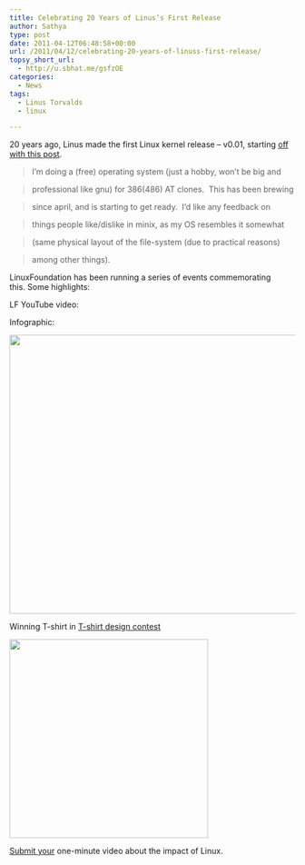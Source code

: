 ```yaml
---
title: Celebrating 20 Years of Linus’s First Release
author: Sathya
type: post
date: 2011-04-12T06:48:58+00:00
url: /2011/04/12/celebrating-20-years-of-linuss-first-release/
topsy_short_url:
  - http://u.sbhat.me/gsfzOE
categories:
  - News
tags:
  - Linus Torvalds
  - linux

---
```

20 years ago, Linus made the first Linux kernel release &#8211; v0.01, starting <a href="http://groups.google.com/group/comp.os.minix/browse_thread/thread/76536d1fb451ac60/b813d52cbc5a044b?&hl=en#b813d52cbc5a044b" target="_blank">off with this post</a>.

> I&#8217;m doing a (free) operating system (just a hobby, won&#8217;t be big and
  
> professional like gnu) for 386(486) AT clones.  This has been brewing
  
> since april, and is starting to get ready.  I&#8217;d like any feedback on
  
> things people like/dislike in minix, as my OS resembles it somewhat
  
> (same physical layout of the file-system (due to practical reasons)
  
> among other things).

LinuxFoundation has been running a series of events commemorating this. Some highlights:

<!--more-->

LF YouTube video:



Infographic:

[<img class="alignnone" title="20 years of Linux" src="http://i.imgur.com/uQg4b.png" alt="" width="614" height="491" />][1]

Winning T-shirt in <a href="http://www.linux.com/tshirt-design-contest" target="_blank">T-shirt design contest</a>

[<img class="alignnone" title="Winning T-shirt" src="http://i.imgur.com/NYGNj.jpg" alt="" width="350" height="350" />][2]

<a href="http://video.linux.com/categories/video-contests/20th-anniversary-linux-video-contest" target="_blank">Submit your</a> one-minute video about the impact of Linux.

 [1]: http://i.imgur.com/uQg4b.png
 [2]: http://i.imgur.com/NYGNj.jpg